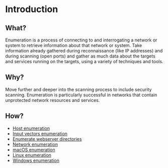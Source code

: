 # Introduction

## What?

Enumeration is a process of connecting to and interrogating a network or system to retrieve information about that 
network or system. Take information already gathered during reconnaissance (like IP addresses) and during scanning 
(open ports) and gather as much data about the targets and services running on the targets, using a variety of 
techniques and tools. 

## Why?

Move further and deeper into the scanning process to include security scanning. Enumeration is particularly successful 
in networks that contain unprotected network resources and services.

## How?

* [Host enumeration](host.md)
* [Input vectors enumeration](input-vectors.md)
* [Enumerate webserver directories](webserver.md)
* [Network enumeration](network.md)
* [macOS enumeration](macos.md)
* [Linux enumeration](linux.md)
* [Windows enumeration](windows.md)

